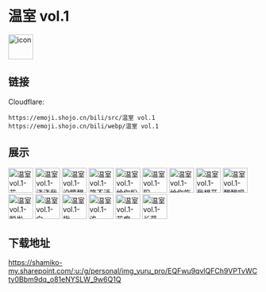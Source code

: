 # 温室 vol.1
<img src="https://emoji.shojo.cn/bili/src/温室 vol.1/icon.png" width="50" height="50" alt="icon">

## 链接
Cloudflare:
```
https://emoji.shojo.cn/bili/src/温室 vol.1
https://emoji.shojo.cn/bili/webp/温室 vol.1
```
## 展示
<img src="https://emoji.shojo.cn/bili/src/温室 vol.1/温室 vol.1-花.png" width="50" height="50" alt="温室 vol.1-花">
<img src="https://emoji.shojo.cn/bili/src/温室 vol.1/温室 vol.1-浇浇我.png" width="50" height="50" alt="温室 vol.1-浇浇我">
<img src="https://emoji.shojo.cn/bili/src/温室 vol.1/温室 vol.1-没睡醒.png" width="50" height="50" alt="温室 vol.1-没睡醒">
<img src="https://emoji.shojo.cn/bili/src/温室 vol.1/温室 vol.1-笑不活了.png" width="50" height="50" alt="温室 vol.1-笑不活了">
<img src="https://emoji.shojo.cn/bili/src/温室 vol.1/温室 vol.1-给你松松土.png" width="50" height="50" alt="温室 vol.1-给你松松土">
<img src="https://emoji.shojo.cn/bili/src/温室 vol.1/温室 vol.1-阳.png" width="50" height="50" alt="温室 vol.1-阳">
<img src="https://emoji.shojo.cn/bili/src/温室 vol.1/温室 vol.1-给你施点肥.png" width="50" height="50" alt="温室 vol.1-给你施点肥">
<img src="https://emoji.shojo.cn/bili/src/温室 vol.1/温室 vol.1-我想开了.png" width="50" height="50" alt="温室 vol.1-我想开了">
<img src="https://emoji.shojo.cn/bili/src/温室 vol.1/温室 vol.1-醒醒吧你.png" width="50" height="50" alt="温室 vol.1-醒醒吧你">
<img src="https://emoji.shojo.cn/bili/src/温室 vol.1/温室 vol.1-脱发.png" width="50" height="50" alt="温室 vol.1-脱发">
<img src="https://emoji.shojo.cn/bili/src/温室 vol.1/温室 vol.1-向.png" width="50" height="50" alt="温室 vol.1-向">
<img src="https://emoji.shojo.cn/bili/src/温室 vol.1/温室 vol.1-指.png" width="50" height="50" alt="温室 vol.1-指">
<img src="https://emoji.shojo.cn/bili/src/温室 vol.1/温室 vol.1-诶.png" width="50" height="50" alt="温室 vol.1-诶">
<img src="https://emoji.shojo.cn/bili/src/温室 vol.1/温室 vol.1-花痴.png" width="50" height="50" alt="温室 vol.1-花痴">
<img src="https://emoji.shojo.cn/bili/src/温室 vol.1/温室 vol.1-长草.png" width="50" height="50" alt="温室 vol.1-长草">

## 下载地址

https://shamiko-my.sharepoint.com/:u:/g/personal/img_yuru_pro/EQFwu9qvlQFCh9VPTvWCty0Bbm9dq_o81eNYSLW_9w6Q1Q